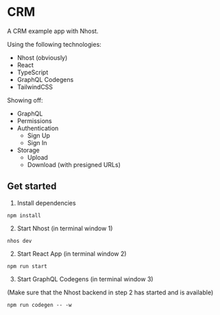 # CRM

A CRM example app with Nhost.

Using the following technologies:

- Nhost (obviously)
- React
- TypeScript
- GraphQL Codegens
- TailwindCSS

Showing off:

- GraphQL
- Permissions
- Authentication
  - Sign Up
  - Sign In
- Storage
  - Upload
  - Download (with presigned URLs)

## Get started

1. Install dependencies

```
npm install
```

2. Start Nhost (in terminal window 1)

```
nhos dev
```

2. Start React App (in terminal window 2)

```
npm run start
```

3. Start GraphQL Codegens (in terminal window 3)

(Make sure that the Nhost backend in step 2 has started and is available)

```
npm run codegen -- -w
```
